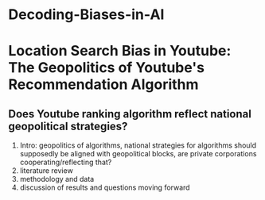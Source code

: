 # Decoding-Biases-in-AI

# Location Search Bias in Youtube: The Geopolitics of Youtube's Recommendation Algorithm
## Does Youtube ranking algorithm reflect national geopolitical strategies?

1. Intro: geopolitics of algorithms, national strategies for algorithms should supposedly be aligned with geopolitical blocks, are private corporations cooperating/reflecting that? 
2. literature review
3. methodology and data
4. discussion of results and questions moving forward

